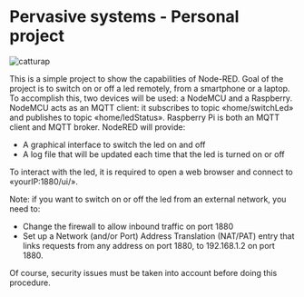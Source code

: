 # Pervasive systems - Personal project
![catturap](https://user-images.githubusercontent.com/24452470/39664949-35770a46-508c-11e8-8a1b-f7ea53d57d26.PNG)



This is a simple project to show the capabilities of Node-RED.
Goal of the project is to switch on or off a led remotely, from a smartphone or a laptop.
To accomplish this, two devices will be used: a NodeMCU and a Raspberry. 
NodeMCU acts as an MQTT client: it subscribes to topic «home/switchLed» and publishes to topic «home/ledStatus».
Raspberry Pi  is both an MQTT client and MQTT broker. NodeRED will provide:
  - A graphical interface to switch the led on and off
  - A log file that will be updated each time that the led is turned on or off

To interact with the led, it is required to open a web browser and connect to «yourIP:1880/ui/».


Note: if you want to switch on or off the led from an external network, you need to:

  - Change the firewall to allow inbound traffic on port 1880 
  - Set up a Network (and/or Port) Address Translation (NAT/PAT) entry that links requests from any address on port 1880, to 192.168.1.2       on port 1880.
  
Of course, security issues must be taken into account before doing this procedure.
